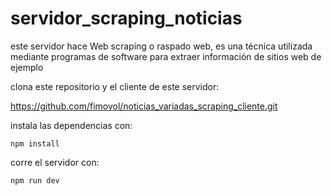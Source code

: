 # servidor_scraping_noticias
este servidor hace Web scraping o raspado web, es una técnica utilizada mediante programas de software para extraer información de sitios web de ejemplo

clona este repositorio y el cliente de este servidor:

https://github.com/fimovol/noticias_variadas_scraping_cliente.git

instala las dependencias con:

```
npm install
```

corre el servidor con:

```
npm run dev
```
